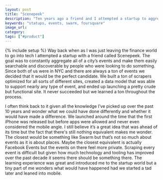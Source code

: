 ```yaml
---
layout: post
title: "Scenepeek"
description: "Ten years ago a friend and I attempted a startup to aggregate a city's events. The biggest success was how much we learned."
keywords: "statups, events, swarm, foursquare"
image_url: 
category: 
tags: ["#product"]
---
```

{% include setup %}
Way back when as I was just leaving the finance world to go into tech I attempted a startup with a friend called Scenepeek. The goal was to constantly aggregate all of a city’s events and make them easily searchable and discoverable by people who were looking to do something. Since both of us were in NYC and there are always a ton of events we decided that it would be the perfect candidate. We built a ton of scrapers optimized for all sorts of different sites, created a data model that was able to support nearly any type of event, and ended up launching a pretty crude but functional site. It never succeeded but we learned a ton throughout the process.

I often think back to it given all the knowledge I’ve picked up over the past 10 years and wonder what we could have done differently and whether it would have made a difference. We launched around the time that the first iPhone was released but before apps were allowed and never even considered the mobile angle. I still believe it’s a great idea that was ahead of its time but the fact that there's still nothing equivalent makes me wonder. The closest would be something like Swarm but that’s not so much about events as it is about places. Maybe the closest equivalent is actually Facebook Events but the events on there feel more private. Scraping every event is difficult but given how much technology and tooling has improved over the past decade it seems there should be something there. The learning experience was great and introduced me to the startup world but a tiny part of me wonders what would have happened had we started a tad later and leaned into mobile.
